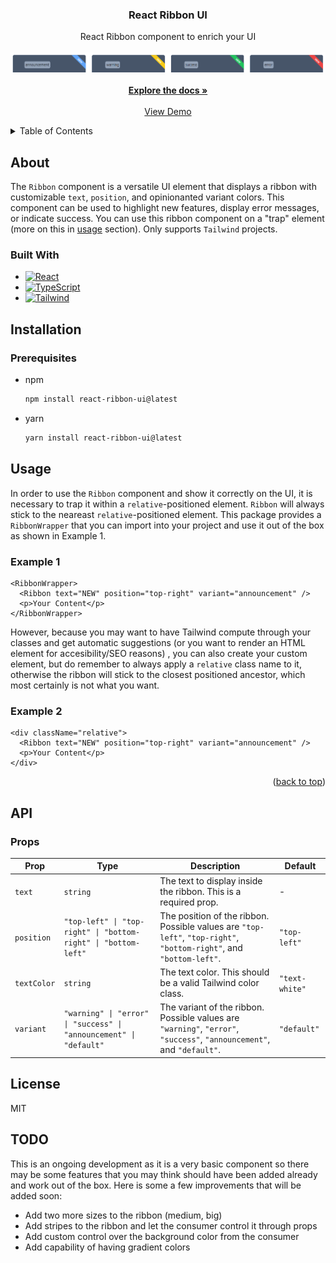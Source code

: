 <div align="center">
  <h3 align="center">React Ribbon UI</h3>
  
  <p align="center">
    React Ribbon component to enrich your UI
    <br />
    <br />
    <img src="image.png" alt="React Ribbon UI"/>
    <br />
    <br />
    <a href="https://github.com/token-ed/react-ribbon-ui"><strong>Explore the docs »</strong></a>
    <br />
    <br />
    <a href="https://token-ed.github.io/react-ribbon-ui/">View Demo</a>
  </p>
</div>

<!-- TABLE OF CONTENTS -->
<details>
  <summary>Table of Contents</summary>
  <ol>
    <li>
      <a href="#about">About</a>
      <ul>
        <li><a href="#built-with">Built With</a></li>
      </ul>
    </li>
    <li>
      <a href="#installation">Installation</a>
      <ul>
        <li><a href="#prerequisites">Prerequisites</a></li>
      </ul>
    </li>
     <li>
      <a href="#usage">Usage</a>
      <ul>
        <li><a href="#example-1">Example 1</a></li>
        <li><a href="#example-2">Example 2</a></li>
      </ul>
    </li>
    <li>
      <a href="#api">API</a>
      <ul>
        <li><a href="#props">Props</a></li>
      </ul>
    </li>
    <li><a href="#license">License</a></li>
    <li><a href="#todo">TODO</a></li>
  </ol>
</details>

<!-- ABOUT THE PROJECT -->

## About

The `Ribbon` component is a versatile UI element that displays a ribbon with customizable `text`, `position`, and opinionanted variant colors. This component can be used to highlight new features, display error messages, or indicate success. You can use this ribbon component on a "trap" element (more on this in [usage](#usage) section). Only supports `Tailwind` projects.

### Built With

- [![React][React.js]][React-url]
- [![TypeScript][TypeScript]][TypeScript-url]
- [![Tailwind][Tailwind]][Tailwind-url]

<!-- GETTING STARTED -->

## Installation

### Prerequisites

- npm

  ```sh
  npm install react-ribbon-ui@latest
  ```

- yarn
  ```sh
  yarn install react-ribbon-ui@latest
  ```

<!-- USAGE EXAMPLES -->

## Usage

In order to use the `Ribbon` component and show it correctly on the UI, it is necessary to trap it within a `relative`-positioned element. `Ribbon` will always stick to the neareast `relative`-positioned element. This package provides a `RibbonWrapper` that you can import into your project and use it out of the box as shown in Example 1.

### Example 1

```tsx
<RibbonWrapper>
  <Ribbon text="NEW" position="top-right" variant="announcement" />
  <p>Your Content</p>
</RibbonWrapper>
```

However, because you may want to have Tailwind compute through your classes and get automatic suggestions (or you want to render an HTML element for accesibility/SEO reasons) , you can also create your custom element, but do remember to always apply a `relative` class name to it, otherwise the ribbon will stick to the closest positioned ancestor, which most certainly is not what you want.

### Example 2

```tsx
<div className="relative">
  <Ribbon text="NEW" position="top-right" variant="announcement" />
  <p>Your Content</p>
</div>
```

<p align="right">(<a href="#readme-top">back to top</a>)</p>

## API

### Props

| Prop        | Type                                                               | Description                                                                                                            | Default        |
| ----------- | ------------------------------------------------------------------ | ---------------------------------------------------------------------------------------------------------------------- | -------------- |
| `text`      | `string`                                                           | The text to display inside the ribbon. This is a required prop.                                                        | -              |
| `position`  | `"top-left" \| "top-right" \| "bottom-right" \| "bottom-left"`     | The position of the ribbon. Possible values are `"top-left"`, `"top-right"`, `"bottom-right"`, and `"bottom-left"`.    | `"top-left"`   |
| `textColor` | `string`                                                           | The text color. This should be a valid Tailwind color class.                                                           | `"text-white"` |
| `variant`   | `"warning" \| "error" \| "success" \| "announcement" \| "default"` | The variant of the ribbon. Possible values are `"warning"`, `"error"`, `"success"`, `"announcement"`, and `"default"`. | `"default"`    |

<!-- LICENSE -->

## License

MIT

<!-- ACKNOWLEDGMENTS -->

## TODO

This is an ongoing development as it is a very basic component so there may be some features that you may think should have been added already and work out of the box. Here is some a few improvements that will be added soon:

- Add two more sizes to the ribbon (medium, big)
- Add stripes to the ribbon and let the consumer control it through props
- Add custom control over the background color from the consumer
- Add capability of having gradient colors

[TypeScript]: https://img.shields.io/badge/TypeScript-3178C6?style=for-the-badge&logo=typescript&logoColor=white
[Tailwind]: https://img.shields.io/badge/tailwindcss-0F172A?&logo=tailwindcss
[React.js]: https://img.shields.io/badge/React-20232A?style=for-the-badge&logo=react&logoColor=61DAFB
[React-url]: https://react.dev/
[TypeScript-url]: https://www.typescriptlang.org/
[Tailwind-url]: https://tailwindcss.com/
